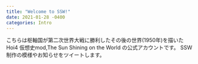 ```yaml
---
title: "Welcome to SSW!"
date: 2021-01-28 -0400
categories: Intro 
---
```

こちらは枢軸国が第二次世界大戦に勝利したその後の世界(1950年)を描いたHoi4 仮想史mod,The Sun Shining on the World の公式アカウントです。 
SSW制作の模様やお知らせをツイートします。